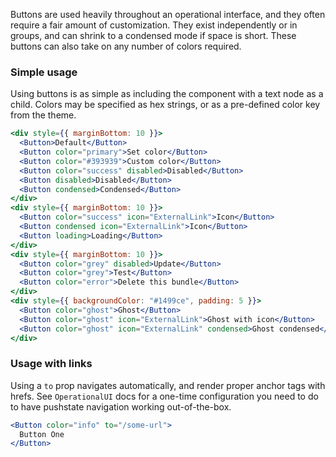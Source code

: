 Buttons are used heavily throughout an operational interface, and they often require a fair amount of customization. They exist independently or in groups, and can shrink to a condensed mode if space is short. These buttons can also take on any number of colors required.

### Simple usage

Using buttons is as simple as including the component with a text node as a child. Colors may be specified as hex strings, or as a pre-defined color key from the theme.

```jsx
<div style={{ marginBottom: 10 }}>
  <Button>Default</Button>
  <Button color="primary">Set color</Button>
  <Button color="#393939">Custom color</Button>
  <Button color="success" disabled>Disabled</Button>
  <Button disabled>Disabled</Button>
  <Button condensed>Condensed</Button>
</div>
<div style={{ marginBottom: 10 }}>
  <Button color="success" icon="ExternalLink">Icon</Button>
  <Button condensed icon="ExternalLink">Icon</Button>
  <Button loading>Loading</Button>
</div>
<div style={{ marginBottom: 10 }}>
  <Button color="grey" disabled>Update</Button>
  <Button color="grey">Test</Button>
  <Button color="error">Delete this bundle</Button>
</div>
<div style={{ backgroundColor: "#1499ce", padding: 5 }}>
  <Button color="ghost">Ghost</Button>
  <Button color="ghost" icon="ExternalLink">Ghost with icon</Button>
  <Button color="ghost" icon="ExternalLink" condensed>Ghost condensed</Button>
</div>
```

### Usage with links

Using a `to` prop navigates automatically, and render proper anchor tags with hrefs. See `OperationalUI` docs for a one-time configuration you need to do to have pushstate navigation working out-of-the-box.

```jsx
<Button color="info" to="/some-url">
  Button One
</Button>
```
